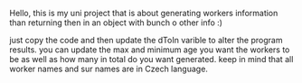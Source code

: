 Hello, this is my uni project that is about generating workers 
information than returning then in an object with bunch o other info :) 

just copy the code and then update the dToIn varible to alter the program results.
you can update the max and minimum age you want the workers to be as well as how many in total do you want generated. 
keep in mind that all worker names and sur names are in Czech language. 
